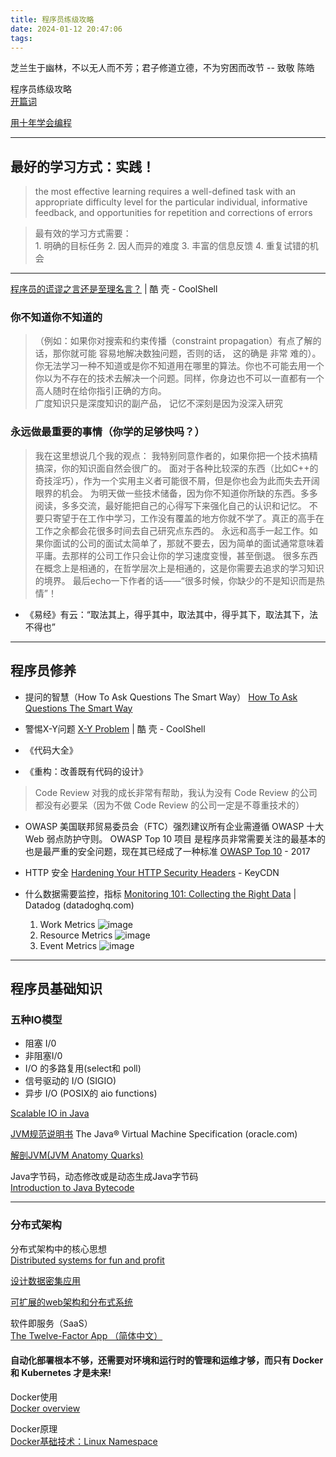 ```yaml
---
title: 程序员练级攻略
date: 2024-01-12 20:47:06
tags:
---
```

芝兰生于幽林，不以无人而不芳；君子修道立德，不为穷困而改节
-- 致敬 陈皓
<!--more-->  

程序员练级攻略  
[开篇词](https://time.geekbang.org/column/article/8136)  

[用十年学会编程](http://norvig.com/21-days.html)  

----

## 最好的学习方式：实践！
> the most effective learning requires a well-defined task with an appropriate difficulty level for the particular individual, informative feedback, and opportunities for repetition and corrections of errors  

> 最有效的学习方式需要：  
    1. 明确的目标任务
    2. 因人而异的难度
    3. 丰富的信息反馈
    4. 重复试错的机会

---

[程序员的谎谬之言还是至理名言？](https://coolshell.cn/articles/4235.html) | 酷 壳 - CoolShell

### 你不知道你不知道的
 
> （例如：如果你对搜索和约束传播（constraint propagation）有点了解的话，那你就可能 容易地解决数独问题，否则的话， 这的确是 非常 难的）。你无法学习一种不知道或是你不知道用在哪里的算法。你也不可能去用一个你以为不存在的技术去解决一个问题。同样，你身边也不可以一直都有一个高人随时在给你指引正确的方向。  
广度知识只是深度知识的副产品， 记忆不深刻是因为没深入研究  

### 永远做最重要的事情（你学的足够快吗？）

> 我在这里想说几个我的观点：
我特别同意作者的，如果你把一个技术搞精搞深，你的知识面自然会很广的。
面对于各种比较深的东西（比如C++的奇技淫巧），作为一个实用主义者可能很不屑，但是你也会为此而失去开阔眼界的机会。
为明天做一些技术储备，因为你不知道你所缺的东西。多多阅读，多多交流，最好能把自己的心得写下来强化自己的认识和记忆。
不要只寄望于在工作中学习，工作没有覆盖的地方你就不学了。真正的高手在工作之余都会花很多时间去自己研究点东西的。
永远和高手一起工作。如果你面试的公司的面试太简单了，那就不要去，因为简单的面试通常意味着平庸。去那样的公司工作只会让你的学习速度变慢，甚至倒退。
很多东西在概念上是相通的，在哲学层次上是相通的，这是你需要去追求的学习知识的境界。
最后echo一下作者的话——“很多时候，你缺少的不是知识而是热情”！

- 《易经》有云：“取法其上，得乎其中，取法其中，得乎其下，取法其下，法不得也”

---

## 程序员修养

- 提问的智慧（How To Ask Questions The Smart Way）
[How To Ask Questions The Smart Way](http://www.catb.org/~esr/faqs/smart-questions.html)

- 警惕X-Y问题
[X-Y Problem](https://coolshell.cn/articles/10804.html) | 酷 壳 - CoolShell

- 《代码大全》
- 《重构：改善既有代码的设计》
> Code Review 对我的成长非常有帮助，我认为没有 Code Review 的公司都没有必要呆（因为不做 Code Review 的公司一定是不尊重技术的）

- OWASP
美国联邦贸易委员会（FTC）强烈建议所有企业需遵循 OWASP 十大 Web 弱点防护守则。
OWASP Top 10 项目 是程序员非常需要关注的最基本的也是最严重的安全问题，现在其已经成了一种标准
[OWASP Top 10](https://wiki.owasp.org/images/d/dc/OWASP_Top_10_2017_%E4%B8%AD%E6%96%87%E7%89%88v1.3.pdf) - 2017

- HTTP 安全
[Hardening Your HTTP Security Headers](https://www.keycdn.com/blog/http-security-headers) - KeyCDN

- 什么数据需要监控，指标
[Monitoring 101: Collecting the Right Data](https://www.datadoghq.com/blog/monitoring-101-collecting-data/) | Datadog (datadoghq.com)
    1. Work Metrics
    ​![image](/images/coder/Metrics1.png)​
    2. Resource Metrics
    ​![image](/images/coder/Metrics2.png)​
    3. Event Metrics
    ​![image](/images/coder/Metrics3.png)​

---

## 程序员基础知识

### 五种IO模型

- 阻塞 I/0
- 非阻塞I/0
- I/O 的多路复用(select和 poll)
- 信号驱动的 I/O (SIGIO)
- 异步 I/O (POSIX的 aio functions)

[Scalable IO in Java](https://gee.cs.oswego.edu/dl/cpjslides/nio.pdf)


[JVM规范说明书](https://docs.oracle.com/javase/specs/jvms/se8/jvms8.pdf)
The Java® Virtual Machine Specification (oracle.com)

[解剖JVM(JVM Anatomy Quarks)](https://shipilev.net/jvm/anatomy-quarks/)



Java字节码，动态修改或是动态生成Java字节码  
[Introduction to Java Bytecode](https://dzone.com/articles/introduction-to-java-bytecode)

---

### 分布式架构

分布式架构中的核心思想  
[Distributed systems for fun and profit](http://book.mixu.net/distsys/single-page.html)

[设计数据密集应用](http://ddia.vonng.com/#/)


[可扩展的web架构和分布式系统](http://nettee.github.io/posts/2016/Scalable-Web-Architecture-and-Distributed-Systems/)

软件即服务（SaaS）  
[The Twelve-Factor App （简体中文） ](https://12factor.net/zh_cn/)

#### 自动化部署根本不够，还需要对环境和运行时的管理和运维才够，而只有 Docker 和 Kubernetes 才是未来!

Docker使用  
[Docker overview](https://docs.docker.com/get-started/overview/)

Docker原理  
[Docker基础技术：Linux Namespace](https://coolshell.cn/articles/17010.html)







